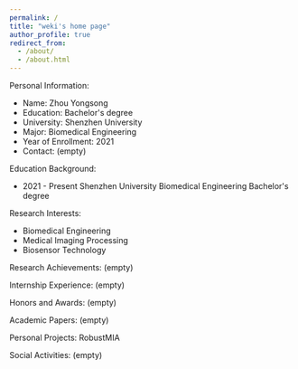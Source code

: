 ```yaml
---
permalink: /
title: "weki's home page"
author_profile: true
redirect_from: 
  - /about/
  - /about.html
---
```


Personal Information:
- Name: Zhou Yongsong  
- Education: Bachelor's degree  
- University: Shenzhen University  
- Major: Biomedical Engineering  
- Year of Enrollment: 2021  
- Contact: (empty)

Education Background:
- 2021 - Present Shenzhen University Biomedical Engineering Bachelor's degree

Research Interests:
- Biomedical Engineering
- Medical Imaging Processing
- Biosensor Technology

Research Achievements:
(empty)

Internship Experience:
(empty)

Honors and Awards:
(empty)

Academic Papers:
(empty)

Personal Projects:
RobustMIA

Social Activities:
(empty)
